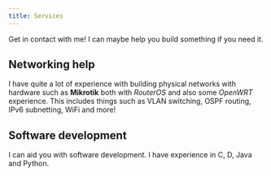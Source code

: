 ```yaml
---
title: Services
---
```


<!-- {{<bruh>}} -->
<!-- <img src="/img/about_profile_picture.jpg" width=188 height=251 style="float:right;gap;margin-left:20px"> -->
<!-- {{</bruh>}} -->

Get in contact with me! I can maybe help you build something if you need it. 

## Networking help

I have quite a lot of experience with building physical networks with hardware such as **Mikrotik**
both with _RouterOS_ and also some _OpenWRT_ experience. This includes things such as VLAN switching,
OSPF routing, IPv6 subnetting, WiFi and more!

## Software development

I can aid you with software development. I have experience in C, D, Java and Python.
